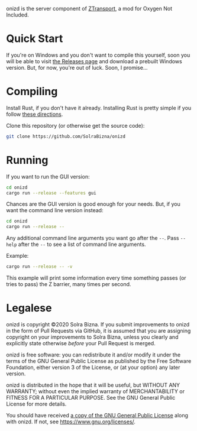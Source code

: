 onizd is the server component of [ZTransport][1], a mod for Oxygen Not Included.

[1]: https://github.com/BloodyRum/ZTransport

# Quick Start

If you're on Windows and you don't want to compile this yourself, soon you will be able to visit [the Releases page](https://github.com/SolraBizna/onizd/releases) and download a prebuilt Windows version. But, for now, you're out of luck. Soon, I promise...

# Compiling

Install Rust, if you don't have it already. Installing Rust is pretty simple if you follow [these directions][2].

Clone this repository (or otherwise get the source code):

```sh
git clone https://github.com/SolraBizna/onizd
```

[2]: https://www.rust-lang.org/learn/get-started

# Running

If you want to run the GUI version:

```sh
cd onizd
cargo run --release --features gui
```

Chances are the GUI version is good enough for your needs. But, if you want the command line version instead:

```sh
cd onizd
cargo run --release --
```

Any additional command line arguments you want go after the `--`. Pass `--help` after the `--` to see a list of command line arguments.

Example:

```sh
cargo run --release -- -v
```

This example will print some information every time something passes (or tries to pass) the Z barrier, many times per second.

# Legalese

onizd is copyright ©2020 Solra Bizna. If you submit improvements to onizd in the form of Pull Requests via GitHub, it is assumed that you are assigning copyright on your improvements to Solra Bizna, unless you clearly and explicitly state otherwise *before* your Pull Request is merged.

onizd is free software: you can redistribute it and/or modify it under the terms of the GNU General Public License as published by the Free Software Foundation, either version 3 of the License, or (at your option) any later version.

onizd is distributed in the hope that it will be useful, but WITHOUT ANY WARRANTY; without even the implied warranty of MERCHANTABILITY or FITNESS FOR A PARTICULAR PURPOSE. See the GNU General Public License for more details.

You should have received [a copy of the GNU General Public License](COPYING.md) along with onizd. If not, see <https://www.gnu.org/licenses/>.
